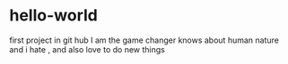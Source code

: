 # hello-world
first project in git hub
I am the game changer knows about human nature and i hate , and also love to do new things
